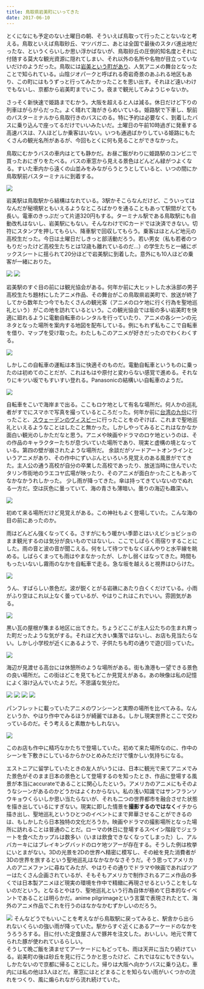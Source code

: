 ```yaml
---
title: 鳥取県岩美町にいってきた
date: 2017-06-10
---
```


とくになにも予定のない土曜日の朝、そういえば鳥取って行ったことないなと考える。鳥取といえば鳥取砂丘、マツバガニ、あとは全国で最後のスタバ進出地だったな、というくらいしか思い浮かばないが、鳥取砂丘の圧倒的知名度とそれに付随する莫大な観光資源に隠れてしまい、それ以外の名所や名物が目立っていないだけのようだった。鳥取には[岩美という町があり]( http://www.iwamikanko.org/)、人気アニメの舞台となったことで知られている。山陰ジオパークと呼ばれる奇岩奇景のあふれる地区もあり、この町にはもうずっと行ってみたかったことを思い出す。それほど遠いわけでもないし、京都から岩美町までいこう。夜まで観光してみようじゃないか。

さっそく新快速で姫路までむかう。大阪を超えると人は減る。休日だけど下りの列車はがらがらだった。よく晴れて海がきらめいている。姫路駅で下車し、駅前のバスターミナルから鳥取行きのバスにのる。特に予約は必要なく、到着したバスに乗り込んで座ってるだけでいいみたいだ。土曜日の午前10時過ぎに発車する高速バスは、7人ほどしか乗客はいない。いつも通過ばかりしている姫路にもたくさんの観光名所があるが、今回もとくに何も見ることができなかった。

鳥取にむかうバスの車内はとても静かだ。お昼ご飯がわりに姫路駅のコンビニで買ったおにぎりをたべる。バスの車窓から見える景色はどんどん緑がつよくなる。すいた車内から遠くの山並みをみながらうとうとしていると、いつの間にか鳥取駅前バスターミナルに到着する。

![](https://img.xar.sh/35977190031_6481879036_h.jpg)

岩美駅は鳥取駅から結構はなれている。3駅かそこらなんだけど、こういってはなんだが秘境駅ともいえるようなところばかりを通ることもあって駅間がとても長い。電車のきっぷだって片道320円もする。ターミナル駅である鳥取駅にも自動改札はないし、岩美駅にもない。そんなわけでICカードでは決済できない。切符にスタンプを押してもらい、降車駅で回収してもらう。乗客はほとんど地元の高校生だった。今日は土曜日だしきっと部活動だろう。若い男女（私も若者のつもりだったけど高校生たちとは12歳も離れているのだ…）の学生たちと一緒にボックスシートに揺られて20分ほどで岩美駅に到着した。意外にも10人ほどの乗客が一緒におりた。

![](https://img.xar.sh/36110894085_c1d8c0511e_h.jpg)
![](https://img.xar.sh/35941763062_f83205483a_h.jpg)

岩美駅のすぐ目の前には観光協会がある。何年か前に大ヒットした水泳部の男子高校生たち題材にしたアニメ作品、その舞台がこの鳥取県岩美町で、放送が終了してから数年たつ今でもたくさんの観光客（アニメのロケ地に行く行為を聖地巡礼という）がこの地を訪れているという。この観光協会では坂の多い岩美町を快適に廻れるように電動自転車のレンタルを行っていたり、アニメの各シーンの元ネタとなった場所を案内する地図を配布している。例にもれず私もここで自転車を借り、マップを受け取った。わたしもこのアニメが好きだったのでわくわくする。

![](https://img.xar.sh/35720347830_4c2513b01c_h.jpg)

しかしこの自転車の運転は本当に快適そのものだ。電動自転車というものに乗ったのは初めてのことだが、これはもはや原付と変わらない感覚で進める。それなりにキツい坂でもすいすい登れる。Panasonicの結構いい自転車のようだ。

![](https://img.xar.sh/35720339510_82eba172eb_h.jpg)

自転車をこいで海岸まで出る。ここもロケ地として有名な場所だ。何人かの巡礼者がすでにスマホで写真を撮っているところだった。何年か前に[台湾の九份](/post/1431969485/)に行ったこと、[スウェーデンのヴィスビー](/post/95584726554/)に行ったことをのぞけば、これまで聖地巡礼といえるようなことはしたこと無かった。しかしやってみるとこれはなかなか面白い観光のしかただなと思う。アニメや映画やドラマのロケ地というのは、その作品のキャラクターたちが息づいていた場所であり、現実と虚構の境となっている。第四の壁が崩されたような場所だ。
余談だがソードアートオンラインというアニメがあり、その作中にずいぶんといろいろ見覚えのある風景がでてきた。主人公の通う高校が自分の卒業した高校であったり、放送当時に住んでいたタリン市街地のラエコヤ広場が映ったり、そのアニメが面白かったこともあってなかなかうれしかった。
少し雨が降ってきた。傘は持ってきていないのでぬれる一方だ。空は灰色に曇っていて、海の青さも薄暗い。曇りの海辺も趣深い。

![](https://img.xar.sh/35977191531_91807ccea1_h.jpg)

初めて来る場所だけど見覚えがある。この神社もよく登場していた。こんな海の目の前にあったのか。

雨はどんどん強くなってくる。さすがにもう暖かい季節とはいえビショビショのまま観光するのは気分が良いものではないし、ここでしばらく雨宿りすることにした。雨の音と波の音が聞こえる。何をして待つでもなくぼんやりと水平線を眺める。しばらくまっても雨はやまなかったが、しかし弱くはなってきた。時間ももったいないし霧雨のなかを自転車で走る。急な坂を越えると視界はひらけた。

![](https://img.xar.sh/35720345560_c7e164a0a4_k.jpg)

うん、すばらしい景色だ。波が鋭くとがる岩礁にあたり白くくだけている。小雨がふり空はこれ以上なく曇っているが、やはりこれはこれでいい。雰囲気がある。

![](https://img.xar.sh/35720339960_4e506d266a_h.jpg)

黒い瓦の屋根が集まる地区に出てきた。ちょうどここが主人公たちの生まれ育った町だったような気がする。それほど大きい集落ではないし、お店も見当たらない。しかし小学校が近くにあるようで、子供たちも町の通りで遊び回っていた。

![](https://img.xar.sh/35302945273_bbf11c5de1_h.jpg)

海辺が見渡せる高台には休憩所のような場所がある。街も漁港も一望できる景色の良い場所だ。この街はどこを見てもどこか見覚えがある。あの映像は私の記憶によく溶け込んでいたようだ。不思議な気分だ。

![](https://img.xar.sh/35302923183_b281895286_h.jpg)
![](https://img.xar.sh/35270759634_b9539cd0a0_h.jpg)
![](https://img.xar.sh/35270766654_57455583cd_b.jpg)
![](https://img.xar.sh/35302944633_5dd8e58ac1_b.jpg)

パンフレットに載っていたアニメのワンシーンと実際の場所を比べてみる。なんというか、やはり作中でみるほうが綺麗ではある。しかし現実世界とここで交わっているのだ。そう考えると素敵かもしれない。

![](https://img.xar.sh/35270724714_d1db482080_h.jpg)

このお店も作中に精巧なかたちで登場していた。初めて来た場所なのに、作中のシーンを下敷きにしているからかひとめみただけで懐かしい気持ちになる。

エストニアに留学していたときの友人がいうには、日本に観光で来てアニメでみた景色がそのまま日本の景色として登場するのを知ったとき、作品に登場する風景が本当にaccurateであることに関心したという。アメリカのアニメにもそのようなシーンがあるのかどうかはよくわからない。私の浅い知識ではサンフランソウキョウくらいしか思い当たらないが、それも二つの世界都市を融合させた状態を描き出しているにすぎない。現実に即した情景を**撮影するのではなく**イチから描き出し、聖地巡礼というひとつのイベントにまで昇華させることができるのは、もしかしたら日本独特の文化だろうか。映画やドラマの撮影場所となった場所に訪れることは普通のことだ。ローマの休日に登場するスペイン階段でジェラートを食べたカップルは数多い（いまは飲食できなくなってしまった）し、アルバカーキにはブレイキングバッドのロケ地ツアーが存在する。そうした例は枚挙にいとまがない。3Dの光景を2Dの世界へ精密に模写し、その絵を見た消費者が3Dの世界を旅するという聖地巡礼はなかなかなさそうだ。そう思ってアメリカ人のアニメファンに尋ねてみたが、やはりその通りでドラマや映画であればツアーはたくさん企画されているが、そもそもアメリカで制作されるアニメ作品の多くでは日本製アニメほど現実の環境を作中で精緻に再現させるということをしないのだという。となるとやはり、聖地巡礼という行為自体が極めて日本的なイベントであることは明らかだ。anime pilgrimageという言葉で表現されたとて、海外のアニメ作品でこれを行うのはなかなかむずかしいのだろう。

![](https://img.xar.sh/36110890455_61f379f972_b.jpg)
そんなどうでもいいことを考えながら鳥取駅に戻ってみると、駅舎から出られないくらいの強い雨が降っていた。駅からすぐ近くにあるアーケードのなかをうろうろする。目に付いた定食屋さんで豚丼を注文した。おいしい。地元で育てられた豚が使われているらしい。<br>
そうして晩ご飯を済ませてアーケードにもどっても、雨は天井に当たり続けている。岩美町の後は砂丘を見に行こうかと思ったけど、これではなにもできない。しかたないので京都に帰ることにした。帰りは大阪へ向かうバスに乗り込む。車内には私の他は3人ほどだ。車窓にはとどまることを知らない雨がいくつかの流れをつくり、風に煽られながら流れ続けていた。
